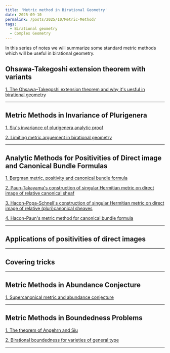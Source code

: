 ```yaml
---
title: 'Metric method in Birational Geometry'
date: 2025-09-10
permalink: /posts/2025/10/Metric-Method/
tags:
  - Birational geometry
  - Complex Geometry
---
```


In this series of notes we will summarize some standard metric methods which will be useful in birational geometry.


## Ohsawa-Takegoshi extension theorem with variants

[1. The Ohsawa–Takegoshi extension theorem and why it's uesful in birational geometry]()


---
## Metric Methods in Invariance of Plurigenera

[1. Siu's invariance of plurigenera analytic proof]()

[2. Limiting metric arguement in birational geometry]()



---
## Analytic Methods for Positivities of Direct image and Canonical Bundle Formulas

[1. Bergman metric, positivity and canonical bundle formula]()

[2. Paun-Takayama's construction of singular Hermitian metric on direct image of relative canonical sheaf]()

[3. Hacon-Popa-Schnell's construction of singular Hermitian metric on direct image of relative (pluri)canonical sheaves]()

[4. Hacon-Paun's metric method for canonical bundle formula]()

---
## Applications of positivities of direct images



---
## Covering tricks



---
## Metric Methods in Abundance Conjecture

[1. Supercanonical metric and abundance conjecture]()


---
## Metric Methods in Boundedness Problems

[1. The theorem of Angehrn and Siu]()

[2. Birational boundedness for varieties of general type]()

---
